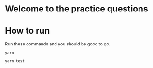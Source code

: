 # Welcome to the practice questions

# How to run

Run these commands and you should be good to go.

```
yarn

yarn test

```

